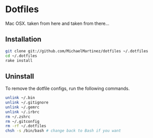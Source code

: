 # Dotfiles

Mac OSX. taken from here and taken from there...

## Installation

```bash
git clone git://github.com/MichaelMartinez/dotfiles ~/.dotfiles
cd ~/.dotfiles
rake install
```

## Uninstall

To remove the dotfile configs, run the following commands.

```bash
unlink ~/.bin
unlink ~/.gitignore
unlink ~/.gemrc
unlink ~/.irbrc
rm ~/.zshrc
rm ~/.gitconfig
rm -rf ~/.dotfiles
chsh -s /bin/bash # change back to Bash if you want
```